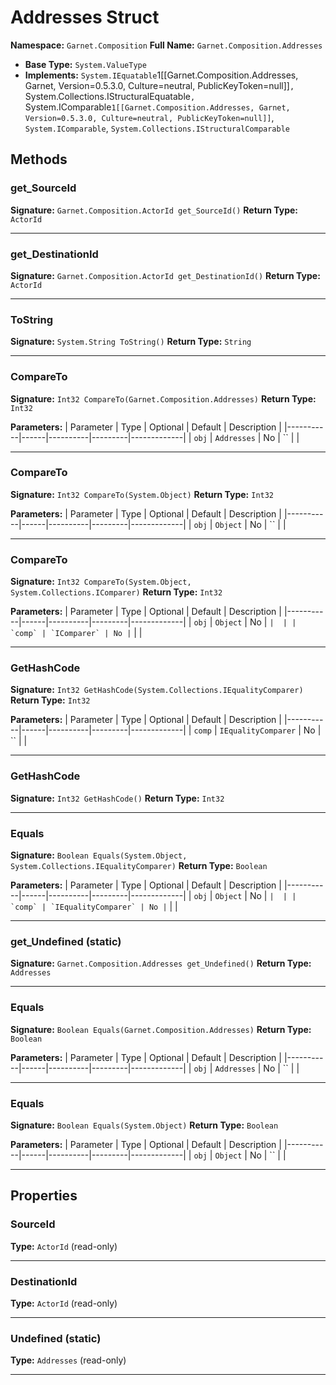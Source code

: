 # Addresses Struct

**Namespace:** `Garnet.Composition`
**Full Name:** `Garnet.Composition.Addresses`
- **Base Type:** `System.ValueType`
- **Implements:** `System.IEquatable`1[[Garnet.Composition.Addresses, Garnet, Version=0.5.3.0, Culture=neutral, PublicKeyToken=null]]`, `System.Collections.IStructuralEquatable`, `System.IComparable`1[[Garnet.Composition.Addresses, Garnet, Version=0.5.3.0, Culture=neutral, PublicKeyToken=null]]`, `System.IComparable`, `System.Collections.IStructuralComparable`

## Methods

### get_SourceId

**Signature:** `Garnet.Composition.ActorId get_SourceId()`
**Return Type:** `ActorId`

---

### get_DestinationId

**Signature:** `Garnet.Composition.ActorId get_DestinationId()`
**Return Type:** `ActorId`

---

### ToString

**Signature:** `System.String ToString()`
**Return Type:** `String`

---

### CompareTo

**Signature:** `Int32 CompareTo(Garnet.Composition.Addresses)`
**Return Type:** `Int32`

**Parameters:**
| Parameter | Type | Optional | Default | Description |
|-----------|------|----------|---------|-------------|
| `obj` | `Addresses` | No | `` |  |

---

### CompareTo

**Signature:** `Int32 CompareTo(System.Object)`
**Return Type:** `Int32`

**Parameters:**
| Parameter | Type | Optional | Default | Description |
|-----------|------|----------|---------|-------------|
| `obj` | `Object` | No | `` |  |

---

### CompareTo

**Signature:** `Int32 CompareTo(System.Object, System.Collections.IComparer)`
**Return Type:** `Int32`

**Parameters:**
| Parameter | Type | Optional | Default | Description |
|-----------|------|----------|---------|-------------|
| `obj` | `Object` | No | `` |  |
| `comp` | `IComparer` | No | `` |  |

---

### GetHashCode

**Signature:** `Int32 GetHashCode(System.Collections.IEqualityComparer)`
**Return Type:** `Int32`

**Parameters:**
| Parameter | Type | Optional | Default | Description |
|-----------|------|----------|---------|-------------|
| `comp` | `IEqualityComparer` | No | `` |  |

---

### GetHashCode

**Signature:** `Int32 GetHashCode()`
**Return Type:** `Int32`

---

### Equals

**Signature:** `Boolean Equals(System.Object, System.Collections.IEqualityComparer)`
**Return Type:** `Boolean`

**Parameters:**
| Parameter | Type | Optional | Default | Description |
|-----------|------|----------|---------|-------------|
| `obj` | `Object` | No | `` |  |
| `comp` | `IEqualityComparer` | No | `` |  |

---

### get_Undefined (static)

**Signature:** `Garnet.Composition.Addresses get_Undefined()`
**Return Type:** `Addresses`

---

### Equals

**Signature:** `Boolean Equals(Garnet.Composition.Addresses)`
**Return Type:** `Boolean`

**Parameters:**
| Parameter | Type | Optional | Default | Description |
|-----------|------|----------|---------|-------------|
| `obj` | `Addresses` | No | `` |  |

---

### Equals

**Signature:** `Boolean Equals(System.Object)`
**Return Type:** `Boolean`

**Parameters:**
| Parameter | Type | Optional | Default | Description |
|-----------|------|----------|---------|-------------|
| `obj` | `Object` | No | `` |  |

---

## Properties

### SourceId

**Type:** `ActorId` (read-only)

---

### DestinationId

**Type:** `ActorId` (read-only)

---

### Undefined (static)

**Type:** `Addresses` (read-only)

---